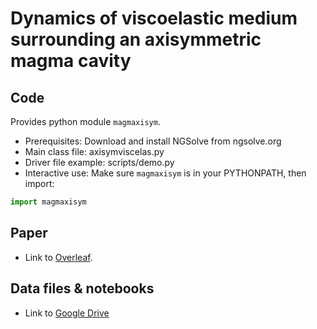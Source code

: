 # Dynamics of viscoelastic medium surrounding an axisymmetric magma cavity #

## Code

Provides python module `magmaxisym`.

* Prerequisites: Download and install NGSolve from ngsolve.org
* Main class file: axisymviscelas.py
* Driver file example: scripts/demo.py
* Interactive use: Make sure `magmaxisym` is in your PYTHONPATH, then import:

```python
import magmaxisym
```

## Paper

* Link to [Overleaf](https://www.overleaf.com/9875146545xscqftcwdkyq).

## Data files & notebooks

* Link to [Google Drive](https://drive.google.com/drive/folders/13UYCtJ9hjy3IuKMT8GP9LBjsIk1ChYSe?usp=sharing)


